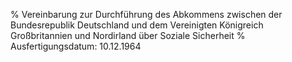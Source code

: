 % Vereinbarung zur Durchführung des Abkommens zwischen der Bundesrepublik Deutschland und dem Vereinigten Königreich Großbritannien und Nordirland über Soziale Sicherheit
% Ausfertigungsdatum: 10.12.1964
 